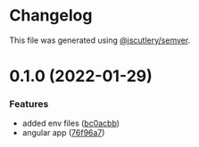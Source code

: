 # Changelog

This file was generated using [@jscutlery/semver](https://github.com/jscutlery/semver).

# 0.1.0 (2022-01-29)


### Features

* added env files ([bc0acbb](https://github.com/dereekb/dbcomponents/commit/bc0acbb615c03ab3d9ae0d57b67d0b865c959b23))
* angular app ([76f96a7](https://github.com/dereekb/dbcomponents/commit/76f96a7cdfc67127c619a08e9d246e44ff15b780))
